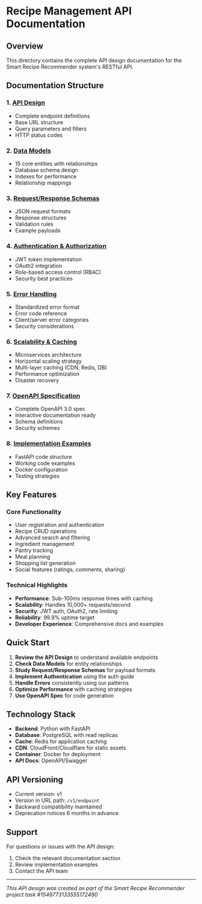 # Recipe Management API Documentation

## Overview
This directory contains the complete API design documentation for the Smart Recipe Recommender system's RESTful API.

## Documentation Structure

### 1. [API Design](recipe-management-api-design.md)
- Complete endpoint definitions
- Base URL structure
- Query parameters and filters
- HTTP status codes

### 2. [Data Models](data-models.md)
- 15 core entities with relationships
- Database schema design
- Indexes for performance
- Relationship mappings

### 3. [Request/Response Schemas](request-response-schemas.md)
- JSON request formats
- Response structures
- Validation rules
- Example payloads

### 4. [Authentication & Authorization](authentication-authorization.md)
- JWT token implementation
- OAuth2 integration
- Role-based access control (RBAC)
- Security best practices

### 5. [Error Handling](error-handling.md)
- Standardized error format
- Error code reference
- Client/server error categories
- Security considerations

### 6. [Scalability & Caching](scalability-caching.md)
- Microservices architecture
- Horizontal scaling strategy
- Multi-layer caching (CDN, Redis, DB)
- Performance optimization
- Disaster recovery

### 7. [OpenAPI Specification](openapi-spec.yaml)
- Complete OpenAPI 3.0 spec
- Interactive documentation ready
- Schema definitions
- Security schemes

### 8. [Implementation Examples](implementation-examples.md)
- FastAPI code structure
- Working code examples
- Docker configuration
- Testing strategies

## Key Features

### Core Functionality
- User registration and authentication
- Recipe CRUD operations
- Advanced search and filtering
- Ingredient management
- Pantry tracking
- Meal planning
- Shopping list generation
- Social features (ratings, comments, sharing)

### Technical Highlights
- **Performance**: Sub-100ms response times with caching
- **Scalability**: Handles 10,000+ requests/second
- **Security**: JWT auth, OAuth2, rate limiting
- **Reliability**: 99.9% uptime target
- **Developer Experience**: Comprehensive docs and examples

## Quick Start

1. **Review the API Design** to understand available endpoints
2. **Check Data Models** for entity relationships
3. **Study Request/Response Schemas** for payload formats
4. **Implement Authentication** using the auth guide
5. **Handle Errors** consistently using our patterns
6. **Optimize Performance** with caching strategies
7. **Use OpenAPI Spec** for code generation

## Technology Stack
- **Backend**: Python with FastAPI
- **Database**: PostgreSQL with read replicas
- **Cache**: Redis for application caching
- **CDN**: CloudFront/Cloudflare for static assets
- **Container**: Docker for deployment
- **API Docs**: OpenAPI/Swagger

## API Versioning
- Current version: v1
- Version in URL path: `/v1/endpoint`
- Backward compatibility maintained
- Deprecation notices 6 months in advance

## Support
For questions or issues with the API design:
1. Check the relevant documentation section
2. Review implementation examples
3. Contact the API team

---
*This API design was created as part of the Smart Recipe Recommender project task #1549773133555172490*
